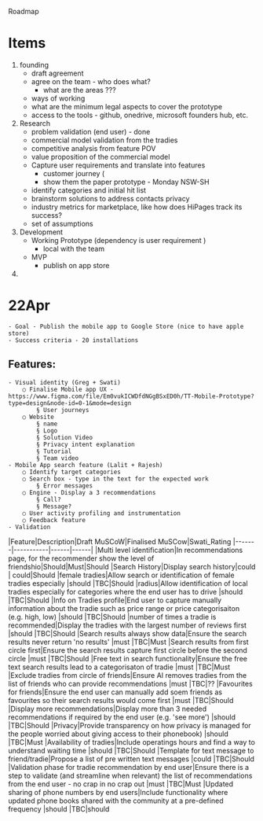 Roadmap

# Items
1. founding
   - draft agreement
   - agree on the team - who does what?
     - what are the areas ???
   - ways of working
   - what are the minimum legal aspects to cover the prototype
   - access to the tools - github, onedrive, microsoft founders hub, etc.
2. Research
   - problem validation (end user) - done
   - commercial model validation from the tradies
   - competitive analysis from feature POV
   - value proposition of the commercial model 
   - Capture user requirements and translate into features
     - customer journey (
     - show them the paper prototype - Monday NSW-SH
   - identify categories and initial hit list
   - brainstorm solutions to address contacts privacy
   - industry metrics for marketplace, like how does HiPages track its success?
   - set of assumptions 
3. Development
   - Working Prototype (dependency is user requirement )
     - local with the team
   - MVP
     - publish on app store
4.  

# 22Apr
	- Goal - Publish the mobile app to Google Store (nice to have apple store)
	- Success criteria - 20 installations

## Features:
	- Visual identity (Greg + Swati)
		○ Finalise Mobile app UX - https://www.figma.com/file/Em0vukICWDfdNGgBSxED0h/TT-Mobile-Prototype?type=design&node-id=0-1&mode=design
			§ User journeys
		○ Website
			§ name
			§ Logo
			§ Solution Video 
			§ Privacy intent explanation
			§ Tutorial
			§ Team video
	- Mobile App search feature (Lalit + Rajesh)
		○ Identify target categories
		○ Search box - type in the text for the expected work
			§ Error messages
		○ Engine - Display a 3 recommendations
			§ Call?
			§ Message?
		○ User activity profiling and instrumentation
		○ Feedback feature
	- Validation

|Feature|Description|Draft MuSCoW|Finalised MuSCow|Swati_Rating
|-------|-----------|------|------|
|Multi level identification|In recommendations page, for the recommender show the level of friendshio|Should|Must|Should
|Search History|Display search history|could | could|Should
|female tradies|Allow search or identification of female tradies especially |should |TBC|Should
|radius|Allow identification of local tradies especially for categories where the end user has to drive |should |TBC|Should
|Info on Tradies profile|End user to capture manually information about the tradie such as price range or price categorisaiton (e.g. high, low) |should |TBC|Should
|number of times a tradie is recommended|Display the tradies with the largest number of reviews first |should |TBC|Should
|Search results always show data|Ensure the search results never return 'no results' |must |TBC|Must
|Search results from first circle first|Ensure the search results capture first circle before the second circle |must |TBC|Should
|Free text in search functionality|Ensure the free text search results lead to a categorisaton of tradie  |must |TBC|Must
|Exclude tradies from circle of friends|Ensure AI removes tradies from the list of friends who can provide recommendations |must |TBC|??
|Favourites for friends|Ensure the end user can manually add soem friends as favourites so their search results would come first  |must |TBC|Should
|Display more recommendations|Display more than 3 needed recommendations if required by the end user (e.g. 'see more') |should |TBC|Should
|Privacy|Provide transparency on how privacy is managed for the people worried about giving access to their phonebook) |should |TBC|Must
|Availability of tradies|Include operatings hours and find a way to understand waiting time |should |TBC|Should
|Template for text message to friend/tradie|Propose a list of pre written text messages |could |TBC|Should
|Validation phase for tradie recommendation by end user|Ensure there is a step to validate (and streamline when relevant) the list of recommendations from the end user - no crap in no crap out |must |TBC|Must
|Updated sharing of phone numbers by end users|Include functionality where updated phone books shared with the community at a pre-defined frequency |should |TBC|should

